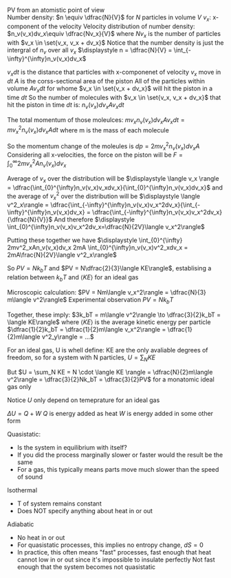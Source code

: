 PV from an atomistic point of view\
  Number density: $n \equiv \dfrac{N}{V}$ for $N$ particles in volume $V$
  $v_x$: x-component of the velocity
  Velocity distribution of number density: $n_v(v_x)dv_x\equiv \dfrac{Nv_x}{V}$ where $Nv_x$ is the number of particles with $v_x \in \set{v_x, v_x + dv_x}$
  Notice that the number density is just the intergral of $n_v$ over all $v_x$
    $\displaystyle n = \dfrac{N}{V} = \int_{-\infty}^{\infty}n_v(v_x)dv_x$

$v_xdt$ is the distance that particles with x-componenet of velocity $v_x$ move in $dt$
$A$ is the corss-sectional area of the piston
All of the particles within volume $Av_xdt$ for whome $v_x \in \set{v_x + dv_x}$ will hit the piston in a time $dt$
So the number of molecules with $v_x \in \set{v_x, v_x + dv_x}$ that hit the piston in time $dt$ is:
  $n_v(v_x)dv_xAv_xdt$

The total momentum of those moleulces:
  $mv_xn_v(v_x)dv_xAv_xdt = mv_x^2n_v(v_x)dv_xAdt$
  where m is the mass of each molecule

So the momentum change of the moleules is
  $dp = 2mv^2_xn_v(v_x)dv_xA$
Considering all x-velocities, the force on the piston will be
  $F = \int_{0}^{\infty}2mv_x^2An_v(v_x)dv_x$

Average of $v_x$ over the distribution will be 
  $\displaystyle \langle v_x \rangle = \dfrac{\int_{0}^{\infty}n_v(v_x)v_xdv_x}{\int_{0}^{\infty}n_v(v_x)dv_x}$
  and the average of $v_x^2$ over the distribution will be
    $\displaystyle \langle v^2_x\rangle = \dfrac{\int_{-\infty}^{\infty}n_v(v_x)v_x^2dv_x}{\int_{-\infty}^{\infty}n_v(v_x)dv_x} = \dfrac{\int_{-\infty}^{\infty}n_v(v_x)v_x^2dv_x}{\dfrac{N}{V}}$
    And therefore
      $\displaystyle \int_{0}^{\infty}n_v(v_x)v_x^2dv_x=\dfrac{N}{2V}\langle v_x^2\rangle$

Putting these together we have 
  $\displaystyle \int_{0}^{\infty} 2mv^2_xAn_v(v_x)dv_x 2mA \int_{0}^{\infty}n_v(v_x)v^2_xdv_x = 2mA\frac{N}{2V}\langle v^2_x\rangle$

So $PV = Nk_bT$ and $PV = N\dfrac{2}{3}\langle KE\rangle$, establising a relation between $k_bT$ and $\langle KE \rangle$ for an ideal gas




Microscopic calculation: $PV = Nm\langle v_x^2\rangle = \dfrac{N}{3} m\langle v^2\rangle$
Experimental observation $PV = Nk_bT$

Together, these imply:
  $3k_bT = m\langle v^2\rangle \to \dfrac{3}{2}k_bT = \langle KE\rangle$ where $\langle KE \rangle$ is the average kinetic energy per particle
  $\dfrac{1}{2}k_bT = \dfrac{1}{2}m\langle v_x^2\rangle = \dfrac{1}{2}m\langle v^2_y\rangle = ...$


For an ideal gas, U is whell define: KE are the only avaliable degrees of freedom, so for a system with N particles, $U = \sum_{N} KE$

But $U = \sum_N KE = N \cdot \langle KE \rangle = \dfrac{N}{2}m\langle v^2\rangle = \dfrac{3}{2}Nk_bT = \dfrac{3}{2}PV$ for a monatomic ideal gas only

Notice $U$ only depend on temeprature for an ideal gas

$\Delta U = Q + W$
  $Q$ is energy added as heat
  $W$ is energy added in some other form


Quasistatic:
  - Is the system in equilibrium with itself?
  - If you did the process marginally slower or faster would the result be the same
  - For a gas, this typically means parts move much slower than the speed of sound

Isothermal
  - T of system remains constant
  - Does NOT specify anything about heat in or out

Adiabatic
  - No heat in or out
  - For quasistatic processes, this implies no entropy change, $dS = 0$
  - In practice, this often means "fast" processes, fast enough that heat cannot low in or out since it's impossible to insulate perfectly
      Not fast enough that the system becomes not quasistatic
